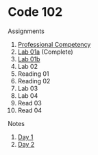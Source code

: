 # Code 102

Assignments
1. [Professional Competency](Assignments/Professional_Comp.md)
1. [Lab 01a](Assignments/lab01a.md) (Complete)
1. [Lab 01b](Assignments/lab01b.md)
1. Lab 02
1. Reading 01
1. Reading 02
1. Lab 03
1. Lab 04
1. Read 03
1. Read 04

Notes
1. [Day 1](Notes/102Day1Notes.md)
1. [Day 2](Notes/102Day2Notes.md)